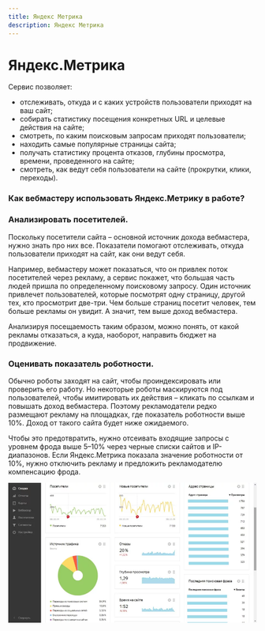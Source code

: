 ```yaml
---
title: Яндекс Метрика
description: Яндекс Метрика
---
```


# Яндекс.Метрика

Сервис позволяет:

* отслеживать, откуда и с каких устройств пользователи приходят на ваш сайт;
* собирать статистику посещения конкретных URL и целевые действия на сайте;
* смотреть, по каким поисковым запросам приходят пользователи;
* находить самые популярные страницы сайта;
* получать статистику процента отказов, глубины просмотра, времени, проведенного на сайте;
* смотреть, как ведут себя пользователи на сайте (прокрутки, клики, переходы).

### Как вебмастеру использовать Яндекс.Метрику в работе?

### Анализировать посетителей.

Поскольку посетители сайта – основной источник дохода вебмастера, нужно знать про них все. Показатели помогают отслеживать, откуда пользователи приходят на сайт, как они ведут себя.

Например, вебмастеру может показаться, что он привлек поток посетителей через рекламу, а сервис покажет, что большая часть людей пришла по определенному поисковому запросу. Один источник привлечет пользователей, которые посмотрят одну страницу, другой тех, кто просмотрит две-три. Чем больше страниц посетит человек, тем больше рекламы он увидит. А значит, тем выше доход вебмастера.

Анализируя посещаемость таким образом, можно понять, от какой рекламы отказаться, а куда, наоборот, направить бюджет на продвижение.

### Оценивать показатель роботности.

Обычно роботы заходят на сайт, чтобы проиндексировать или проверить его работу. Но некоторые роботы маскируются под пользователей, чтобы имитировать их действия – кликать по ссылкам и повышать доход вебмастера. Поэтому рекламодатели редко размещают рекламу на площадках, где показатель роботности выше 10%. Доход от такого сайта будет ниже ожидаемого.

Чтобы это предотвратить, нужно отсеивать входящие запросы с уровнем фрода выше 5–10% через черные списки сайтов и IP-диапазонов. Если Яндекс.Метрика показала значение роботности от 10%, нужно отключить рекламу и предложить рекламодателю компенсацию фрода.

![Картинка](./metrika1.png)
